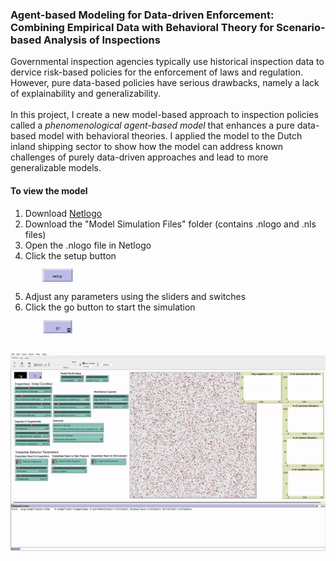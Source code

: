 ### Agent-based Modeling for Data-driven Enforcement: Combining Empirical Data with Behavioral Theory for Scenario-based Analysis of Inspections

Governmental inspection agencies typically use historical inspection data to dervice risk-based policies for the enforcement of laws and regulation. However, pure data-based policies have serious drawbacks, namely a lack of explainability and generalizability. 
<br><br>
In this project, I create a new model-based approach to inspection policies called a _phenomenological agent-based model_ that enhances a pure data-based model with behavioral theories. I applied the model to the Dutch inland shipping sector to show how the model can address known challenges of purely data-driven approaches and lead to more generalizable models.

#### To view the model

1. Download [Netlogo](https://ccl.northwestern.edu/netlogo/download.shtml)
2. Download the "Model Simulation Files" folder (contains .nlogo and .nls files)
3. Open the .nlogo file in Netlogo
4. Click the setup button <br>
    <img src="images/setup.png?raw=true" style="transform: scale(.5);">
5. Adjust any parameters using the sliders and switches
6. Click the go button to start the simulation <br>
    <img src="images/go.png?raw=true" style="transform: scale(.5);">


<img src="images/inspections.gif"/>

